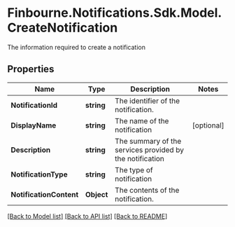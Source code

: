 # Finbourne.Notifications.Sdk.Model.CreateNotification
The information required to create a notification

## Properties

Name | Type | Description | Notes
------------ | ------------- | ------------- | -------------
**NotificationId** | **string** | The identifier of the notification. | 
**DisplayName** | **string** | The name of the notification | [optional] 
**Description** | **string** | The summary of the services provided by the notification | 
**NotificationType** | **string** | The type of notification | 
**NotificationContent** | **Object** | The contents of the notification. | 

[[Back to Model list]](../README.md#documentation-for-models) [[Back to API list]](../README.md#documentation-for-api-endpoints) [[Back to README]](../README.md)

